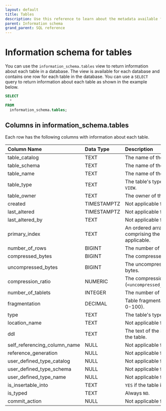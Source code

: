 ```yaml
---
layout: default
title: Tables
description: Use this reference to learn about the metadata available for Firebolt tables using the information schema.
parent: Information schema
grand_parent: SQL reference
---
```


# Information schema for tables

You can use the `information_schema.tables` view to return information about each table in a database. The view is available for each database and contains one row for each table in the database. You can use a `SELECT` query to return information about each table as shown in the example below.

```sql
SELECT
  *
FROM
  information_schema.tables;
```

## Columns in information_schema.tables

Each row has the following columns with information about each table.

| Column Name                 | Data Type   | Description |
| :---------------------------| :-----------| :-----------|
| table_catalog               | TEXT        | The name of the database. |
| table_schema                | TEXT        | The name of the schema. |
| table_name                  | TEXT        | The name of the table. |
| table_type                  | TEXT        | The table's type, e.g. `BASE TABLE`, `EXTERNAL` `VIEW`. |
| table_owner                 | TEXT        | The owner of the table, `NULL` if there is none. |
| created                     | TIMESTAMPTZ | Not applicable for Firebolt. |
| last_altered                | TIMESTAMPTZ | Not applicable for Firebolt. |
| last_altered_by             | TEXT        | Not applicable for Firebolt. |
| primary_index               | TEXT        | An ordered array of the column names comprising the primary index definition, if applicable. |
| number_of_rows              | BIGINT      | The number of rows in the table. |
| compressed_bytes            | BIGINT      | The compressed size of the table in bytes. |
| uncompressed_bytes          | BIGINT      | The uncompressed size of the table in bytes. |
| compression_ratio           | NUMERIC     | The compression ratio (`<uncompressed_bytes>`/`<compressed_bytes>`). |
| number_of_tablets           | INTEGER     | The number of tablets comprising the table. |
| fragmentation               | DECIMAL     | Table fragmentation percentage (between 0-100). |
| type                        | TEXT        | The table's type. |
| location_name               | TEXT        | Not applicable for Firebolt. |
| ddl                         | TEXT        | The text of the SQL statement that created the table. |
| self_referencing_column_name| NULL        | Not applicable for Firebolt. |
| reference_generation        | NULL        | Not applicable for Firebolt. |
| user_defined_type_catalog   | NULL        | Not applicable for Firebolt. |
| user_defined_type_schema    | NULL        | Not applicable for Firebolt. |
| user_defined_type_name      | NULL        | Not applicable for Firebolt. |
| is_insertable_into          | TEXT        | `YES` if the table is insertable, `NO` otherwise. |
| is_typed                    | TEXT        | Always `NO`. |
| commit_action               | NULL        | Not applicable for Firebolt. |
